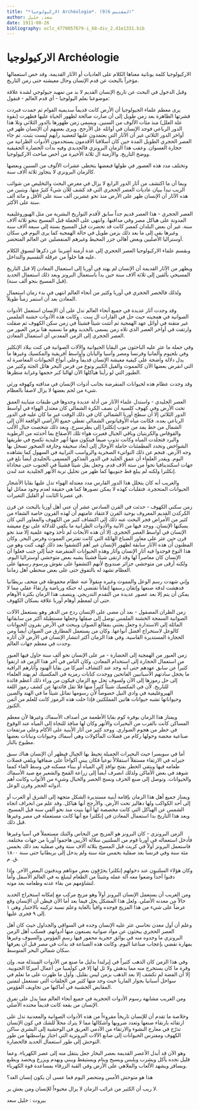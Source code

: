 ```yaml
---
title: "*الاركيولوجيا Archéologie*. المقتبس 6(9)"
author: سعد, خليل
date: 1911-08-26
bibliography: oclc_4770057679-i_68-div_2.d1e1331.bib
---
```




#  الاركيولوجيا   Archéologie 


 الاركيولوجيا كلمة يونانية معناها الكلام على العاديات أو الآثار القديمة. وقد خص استعمالها مؤخراً بالبحث عن قدم الإنسان وحال معيشته حتى زمن التاريخ. 

 وقبل الدخول في البحث عن تاريخ الإنسان القديم لا بد من تمهيد جيولوجي لشدة علاقة موضوعنا بعلم اليولوجيا - أي قدم العالم - فنقول: 

 يرى معظم علماء الجيولوجيا أن الأرض كانت قديماً سديمية القوام ثم جمدت فبردت قشرتها الظاهرة بعد زمن طويل إلى أن صارت صالحة لظهور الحياة عليها فظهرت (بقوة علة العلل) منذ مئات الألوف من السنين. ويسمى زمن ظهورها بالدور الثلاثي وتلا هذا الدور الرباعي فوجد الإنسان في أوائله عل الأرجح. ويرى بعضهم أن الإنسان ظهر في أواخر الدور الثلاثي غير أن الآثار التي يعتمدون عليها لتعضيد رأيهم ليست بثبت. ثم جاء العصر الحجري الطويل المدة حين كان أسلافنا الأقدمون يستخدمون الأدوات الظرانية من حجارة العسوان. وعقب هذا الزمان البرونزي فالحديدي وفيه بدأت الحضارة الحقيقية ووضح التاريخ. والأزمنة ال  ثلاثة  الأخيرة من أخص مباحث الاركيولوجيا. 

 وتختلف مدد هذه العصور في طولها فبعضها يتخطى عشرات الألوف من السنين وبعضها كالزمان البرونزي لا يتجاوز  ثلاثة آلاف  سنة. 

 وبما أن ما اكتشف من آثار الدور الرابع لا يزال في معرض البحث والتخليص من شوائب الريب نبدأ ببيان عاديات العصر الحجري التي قد كشف للآن شيءٌ كثيرٌ   منها. ويتبين من هذه الآثار أن الإنسان ظهر على الأرض منذ نحو  عشرين  ألف  سنة على الأقل و  مائة  ألف  سنة على الأكثر. 

 العصر الحجري - هذا العصر قديم جداً سابق لأقدم التواريخ البشرية من مثل الهيوروغليفية المدونة على هياكل مصر وفي مدافنها. وانتهى على الجملة قبل المسيح بنحو  ثلاثة آلاف  سنة. غير أن بعض البلدان كمصر كانت قد تحضرت قبل المسيح بستة إلى  سبعة آلاف  سنة وغيرها بقي إلى ما بعد ذلك بزمن طويل في حالة الهمجية كما يرى اليوم في سكان أوستراليا الأصليين وبعض أهالي جزر المحيط وغيرهم المنفصلين عن العالم المتحضر. 
 
 وبقسم علماء الاركيولوجيا العصر الحجري إلى عدة أزمنة أضربنا عن ذكرها لنسوق الكلام عليه هنا خلواً من عرقلة التقسيم والتداخل. 

 ويظهر من الآثار القديمة أن الإنسان لم يهتد في أوربا إلى استعمال المعادن إلا قبل التاريخ المسيحي بألفين إلى  ثلاثة آلاف  سنة حين بدأ باستعمال البرونز وبعد ذلك استعمال الحديد (قبل المسيح بنحو  ألف  سنة). 

 ولذلك فالخصر الحجري في أوربا وكثير من أنحاء العالم انتهى في بدء زمان استعمال المعادن بعد أن استمر زمناً طويلاً. 

 وقد وجدت آثار عديدة في جميع أنحاء العالم تدل على أن الإنسان استعمل الأدوات الصوانية في همجيته حيث حل في القارات ال  ست  . وكانت هذه الأدوات خشنة الملمس غير متقنة في أوائل عهد الهمجية ثم أتثنت شيئاً فشيئاً في زمن سكن الكهوف ثم صقلت وارتقت في أواخر العصر الذي تلاه زمن يسمى بالجديد وهو ما نسميه هنا بزمن العبور من العصر الحجري إلى الزمن المعدني أي استعمال المعادن. 

 وفي جملة ما عثر عليه الباحثون من البقايا الحيوانية والآلات الصوانية في كنت ببلاد الإنكليز وفي بلجيوم وألمانيا وفرنسا ومصر وآسيا واليابان وأواسط أفريقية والمكسيك وغيرها ما يدل دلالة واضحة على كيفية معيشة الإنسان قديماً وعلى أنواع الحيوانات المعاصرة له التي انقرض بعضها الآن كالمموث والفيل الكبير ونوع من فرس البحر هائل الجثة وكثير من الطيور التي لو رأينا هياكلها الآن لهالنا كبر حجمها وغرابة منظرها. 

 وقد وجدت عظام هذه لحيوانات المنقرضة بجانب أدوات الإنسان في مدافنه   وكهوفه ورئي شيء من لحم بعضها لا يزال لاصقاً بالعظام. 

 العصر الجليدي - واستدل علماء الآثار من أدلة عديدة وجدوها في طبقات متباينة العمق تحت الأرض وفي كهوف كلسية أن نصف الكرة الشمالي كان معتدل الهواء في أواسط الدور الثلاثي إلا أن سطح أوربا الشمالي كان في ذلك الوقت غير ما كان عليه في الدور الرباعي بعده. فكانت مياه الأوقيانوس الشمالي تغطي جميع الأراضي الواقعة الآن إلى الشمال من خط يمد من جنوب إنكلترا إلى بطرسبرج. وبعد ذلك شخصت جبال الألب والقوقاس والكربتيان وباقي الجبال فغبرت هواء تلك الأصقاع بما أحدثته من الرطوبة   والبرد فتجلدت المياه وكانت تذوب صيفاً فيتكون منها أنهر جليدية تكسح في طريقها الشواخص وتخدد المطمئنات حاملة الأوحال إلى أبعاد سحيقة وجارفة الصخور تسحل بها وجه الأرض. فنجم عن ذلك النواتيء الصخرية والرواسب الترابية في السهول كما نشاهده اليوم. ويقدر العلماء أن عمق الجليد في الدور المذكور المسمى بالجليدي أيضاً بلغ في جهات اسكندينافيا نحواً من  ستة آلاف  قدم. وجعل يقل شيئاً فشيئاً في الجنوب حتى محاذاة إنكلترا ولكنه لم يبلغ قط جنوبيها كما ظهر من تحليل تربة الأنهر الجليدية عند لندن. 

 والغريب أنه كان يتخلل هذا الدور القارس مدد معتدلة الهواء تدل عليها بقايا الأشجار الحيوانات المتحجرة. فتقلبات كهذه لا يمكن تصورها كما هي حقيقة لعدم وجود مماثل لها في عصرنا الثابت أو القليل التغيرات. 

 زمن سكنى الكهوف - حدثت في القرن السادس  عشر  أن عني أهل أوربا بالبحث عن قرن الكركدن القديم المعروف بوحيد القرن لاعتقاد عامتهم أن لهذه القرون خاصة الشفاء من كثير من الأمراض فجر البحث عنه ذلك إلى اكتشاف كثير من الكهوف والمغاور التي كان يسكنها الإنسان. ووجد فيها من الآنية والأدوات الظرانية ما يكفي للدلالة على نوع معيشة الإنسان في أواسط العصر الحجري. إلا أن هذه الأبحاث لم تأخذ وجهة علمية إلا منذ نحو قرن حين عثر على مغاور الضباع الهائلة التي كانت تفترس المموث وفرس البحر. وكان المظنون أن هذه الآثار سابقة لظهور الإنسان غير أهم اكتشفوا بعد ذلك كهف كنت وهو من هذا النوع فوجدوا فيه آثار الإنسان وآثار وهذه الحيوانات المنقرضة جنباً إلى جنب فعلوا أن الإنسان كان معاصراً لها وقد ارتقى شيئاً فشيئاً يشبه بعض متوحشي أوستراليا اليوم. ولكنه أرقى من   متوحشي جزائر صندويج لأنهم اكتشفوا على نقوش ورسوم رسمها على العظام تشهد له بالتفوق حتى على بعض منحطي أهل زماننا. 

 وإني شهدت رسم الوعل والمموث وغيره منقولاً عنه عظام محفوظة في متحف بريطانيا فدهشت لدقة صنعها وإتقان رسمها إتقاناً تقتضي له حنكة ورياضة وارتقاءٌ عقلي مما لا يمكن أن يتم إلا بعد عصور عديدة من التقدم التدريجي. ويتصف هذا الزمان بكثرة الأوهام حتى أن لمعظم أوهام أوربا علاقة بسكان الكهوف. 

 زمن الظران المصقول - بعد أن مضى على الإنسان ردح من الدهر وهو يستعمل الآلات   الصوانية السمجة الخشنة الملمس توصل إلى صقلها وجعلها مستطيلة أكثر من سابقاتها المائلة إلى الاستدارة وجعل يعتني بمقالع الصوان ويبحث في الأرض بقرون الحيوانات كالوعل لاستخراج أفضل أنواعها. وكان من يستعمل المطارق من الصوان أيضاً ومن الحجارة المستديرة القاسية. وفي هذا الزمان أكثر انتشار الإنسان في الأرض لأن آثاره وجدت في معظم جهات العالم. 

 زمن العبور من الهمجية إلى الحضارة - مر على الإنسان نحو  ألف  سنة حاول فيها العبور من استعمال الحجارة إلى استخدام المعادن. وكان الناس في آخر هذا الزمن قد ارتقوا كثيراً عن سابق عهدهم حتى أنه وجد عند اكتشاف أميركا من بقايا الهنود وآثارهم الراقية ما يخجل سادتهم الأسبانيين الفاتحين ووجدت كتابات رمزية في المكسيك لم يهتد العلماء إلى حل رموزها إلى الآن ولسوف تحل مع الزمان فيكون من وراء ذلك أعظم فائدة للتاريخ. لأن في المكسيك شيئاً كثيراً منها فلا تقل فائدتها عن كشف رموز اللغة الهيروغليفية في وادي النيل خصوصاً لأن رسومها تماثل شيئاً ما في الهند والصين وحيواناتها تشبه حيوانات هاتين المملكتين فإذا حلت هذه الرموز كانت للعلم من أثمن الكنوز. 

 ويمتاز هذا الزمان بوفرة كوم بقايا الأطعمة من أصداف الأسماك وغيرها لأن معظم المساكن كانت بالقرب من البحيرات والأنهر وكان لها منافذ للنجاة إلى المياه عند الوقوع في خطر من هجوم الضواري. ووجد كثير من آثار الأبنية على الآكام وعلى مرتفعات صناعية محضة وحولها ركام من فضلات المأكولات وهي أسماك وحيوانات ونباتات بعضها مطبوخ بالنار. 

 أما في سويسرا حيث البحيرات الجميلة تحيط بها الجبال فيظهر أن الإنسان هناك   سبق جيرانه في الارتقاء مستقلاً استقلالاً نوعياً فكان يبني أكواخاً على ضفافها ويلقي فضلات طعامه فيها ويتقي الخطر بفتح نوافذ إلى المياه أو ببناء مسكنه في وسط الماء كمما شوهد في بعض الأماكن ولذلك انصرف أيضاً إلى زراعة القمح والشعير مع صيد الأسماك والحيوانات. وتوصل إلى صنع الخزف ونسج الحصر والحبال وشيء من الأثواب وكانت أهم أدواته الحجر وقرن الوعل. 

 ويمتاز جميع أهل هذا الزمان بإقامة أبنية مستديرة الشكل متجهة إلى الشرق أو الغرب أو   إلى  أحد  الكواكب ولها دهاليز تحت الأرض. والأرجح أنها هياكل. وقد علم من انحراف اتجاه الشمس عن الهياكل التي كانت مخصصة لها أنها بنيت منذ نحو ألفي سنة قبل المسيح. وبعد هذا التاريخ بدا استعمال المعادن في إنكلترا مع أنها كانت مستعملة في مصر وغيرها قبل ذلك. 

 الزمن البرونزي - كان البرونز هو المزيج من النحاس والتنك مستعملاً في آسيا وغيرها فأدخل استعماله في أوربا قوم من السلتيين سلالة الآريين هاجموا أوربا من جهات مختلفة. فاستعمل البرونز أولاً في كريت قبل المسيح بثلاثة  آلاف  سنة وفي صقلية بعد ذلك بخمس  مئة  سنة وفي فرنسا بعد صقلية بخمس  مئة  سنة ولم يدخل إلى بريطانيا حتى سنة  ١٨٠٠  ق. م. 

 وكان هؤلاء السلتيون عند دخولهم إنكلترا يحرّقون بعض موتاهم ويدفنون البعض الآخر. وإذا دفنوا أحداً وضعوا معه آلة عمله وشيئاً من الطعام ليتبلغ به في العالم الأسفل وأما لتشاؤمهم من بقاء عدته وطعامه بعد موته. 

 ومن الغريب أن يستعمل الإنسان البرونز أولاً وهو مزيج مركب مع إمكانه استخراج الحديد حالاً من معدنه الأصلي. ولعل هذا المشكل يحل فيما بعد أما الآن فيظن أن الإنسان وقع عرضاً على شيء من هذا المزيج فوجده وافياً بالغاية وعلم نسبة تركيبه بالاختبار وهي  ١  إلى  ٩  فجرى عليها. 

 وعلم أن أول معدن نحاسي عثر عليه الإنسان وجده في السواقي والجداول حيث كان أهل العصر الحجري يبحثون عن مواد صوانية يصنعون منها أدواتهم. فسكب أهل الزمن البرونزي ما وجدوه منه في بوائق حجرية محفور فيها رسم الفؤوس والسيوف وغيرها بمهارة تقضي بإعجاب صناعنا اليوم. وكانت هذه الصناعة قد بدأت في مصر قبل أن يعرفها سكان شمالي البحر المتوسط. 
 
 وفي هذا الزمن كان الذهب كثيراً في إيرلندا بدليل ما صنع من الأدوات المبتذلة منه. وإن وفرة ما كان يستخرج منه مما يدهش ولا ثل لها إلا في كولمبيا من أعمال أميركا الجنوبية. إلا أن الفضة لم تكشف إلا بعد الذهب بزمن ليس بقليل. وأول ما ظهرت على ما نعلم في سواحل أسبانيا بجوار الماريا حيث وجد منها كثير من الحلقات التي تستعمل لتمتين   المقابض الخشبية في أماكنها من تجاويف الفؤوس. 

 ومن الغريب مشابهة رسوم الأدوات الحجرية في جميع أنحاء العالم مما يدل على تفرق الإنسان من بقعة كانت قديماً محتده الأصلي. 

 وخلاصة ما تقدم أن للإنسان تاريخاً مقروءاً من هذه الأدوات الصوانية والمعدنية تدل على ارتقائه بارتقاء صنعها وتعدد ضروبها وأشكالها مما لا يترك محلاً للشك في كون الإنسان تدرّج في معارج النشوء والارتقاء من الآدمي العريق في الوحشية إلى البشري ساكن الكهوف ومفترس الحيوانات إلى صانع الآلات البرونزية التي اجتاز بواسطتها من طور التوحش إلى طور استعمال الحديد فالحضارة. 

 وهو الآن قد أبدل الأعصر القديمة بعصر البخار جعل ينتقل منه إلى عصر الكهرباء. وعما قليل نجده يأكل ويشرب ويلبس ويسبح وينام ويستيقظ ويبني ويهدم ويزرع ويحصد ويطبع ويسافر ويشهد الألعاب والملاهي على الأرض وفي القبة الزرقاء بمساعدة قوة الكهرباء. 

 هذا هو متوحش الأمس ومتحضر اليوم فما عسى أن يكون إنسان الغد؟ 

 لا ريب أن الكثير من غرائب الزمان لا يزال مخبوءاً للإنسان ومن يعش ير. 

 بيروت  :  خليل  سعد 
